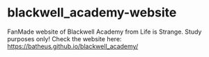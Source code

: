 # blackwell_academy-website
FanMade website of Blackwell Academy from Life is Strange. Study purposes only!
Check the website here: https://batheus.github.io/blackwell_academy/
